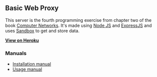 ## Basic Web Proxy

This server is the fourth programming exercise from chapter two of the book [Computer Networks](http://www.amazon.com/Computer-Networking-Top-Down-Approach-Edition/dp/0132856204).
It's made using [Node JS](https://nodejs.org/en/) and [ExpressJS](expressjs.com) and uses [Sandbox](https://getsandbox.com) to get and store data.

**[View on Heroku](https://proxy-express.herokuapp.com/)**

### Manuals

* [Installation manual](https://github.com/PabloVallejo/proxy/blob/master/INSTALLATION-MANUAL.md)
* [Usage manual](https://github.com/PabloVallejo/proxy/blob/master/USAGE-MANUAL.md)
